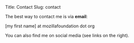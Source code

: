 Title: Contact
Slug: contact

The best way to contact me is via **email**:

[my first name] at mozillafoundation dot org

You can also find me on social media (see links on the right).
